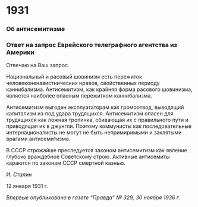 # 1931
### Об антисемитизме
### Ответ на запрос Еврейского телеграфного агентства из Америки

Отвечаю на Ваш запрос.

Национальный и расовый шовинизм есть пережиток человеконенавистнических нравов, свойственных периоду каннибализма. Антисемитизм, как крайняя форма расового шовинизма, является наиболее опасным пережитком каннибализма.

Антисемитизм выгоден эксплуататорам как громоотвод, выводящий капитализм из‑под удара трудящихся. Антисемитизм опасен для трудящихся как ложная тропинка, сбивающая их с правильного пути и приводящая их в джунгли. Поэтому коммунисты как последовательные интернационалисты не могут не быть непримиримыми и заклятыми врагами антисемитизма.

В СССР строжайше преследуется законом антисемитизм как явление глубоко враждебное Советскому строю. Активные антисемиты караются по законам СССР смертной казнью.

_И. Сталин_

12 января 1931 г.

_Впервые опубликовано в газете “Правда” № 329, 30 ноября 1936 г._